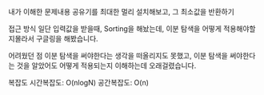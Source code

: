 내가 이해한 문제내용
공유기를 최대한 멀리 설치해보고, 그 최소값을 반환하기

접근 방식
일단 입력값을 받을때, Sorting을 해놨는데, 이분 탐색을 어떻게 적용해야할지몰라서 구글링을 해봤습니다.

어려웠던 점
이분 탐색을 써야한다는 생각을 떠올리지도 못했고, 이분 탐색을 써야한다는 것을 알았어도 어떻게 적용되는지 이해하는데 오래걸렸습니다.


복잡도
시간복잡도: O(nlogN)
공간복잡도: O(n) 